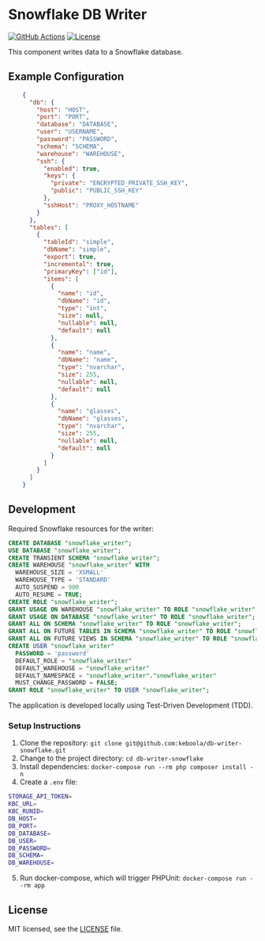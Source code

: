 # Snowflake DB Writer
[![GitHub Actions](https://github.com/keboola/db-writer-snowflake/actions/workflows/push.yml/badge.svg)](https://github.com/keboola/db-writer-snowflake/actions/workflows/push.yml)
[![License](https://img.shields.io/badge/license-MIT-blue.svg)](https://github.com/keboola/db-writer-snowflake/blob/master/LICENSE.md)

This component writes data to a Snowflake database.

## Example Configuration

```json
    {
      "db": {        
        "host": "HOST",
        "port": "PORT",
        "database": "DATABASE",
        "user": "USERNAME",
        "password": "PASSWORD",
        "schema": "SCHEMA",
        "warehouse": "WAREHOUSE",
        "ssh": {
          "enabled": true,
          "keys": {
            "private": "ENCRYPTED_PRIVATE_SSH_KEY",
            "public": "PUBLIC_SSH_KEY"
          },
          "sshHost": "PROXY_HOSTNAME"
        }
      },
      "tables": [
        {
          "tableId": "simple",
          "dbName": "simple",
          "export": true, 
          "incremental": true,
          "primaryKey": ["id"],
          "items": [
            {
              "name": "id",
              "dbName": "id",
              "type": "int",
              "size": null,
              "nullable": null,
              "default": null
            },
            {
              "name": "name",
              "dbName": "name",
              "type": "nvarchar",
              "size": 255,
              "nullable": null,
              "default": null
            },
            {
              "name": "glasses",
              "dbName": "glasses",
              "type": "nvarchar",
              "size": 255,
              "nullable": null,
              "default": null
            }
          ]                                
        }
      ]
    }
```

## Development

Required Snowflake resources for the writer:

```sql
CREATE DATABASE "snowflake_writer";
USE DATABASE "snowflake_writer";
CREATE TRANSIENT SCHEMA "snowflake_writer";
CREATE WAREHOUSE "snowflake_writer" WITH 
  WAREHOUSE_SIZE = 'XSMALL' 
  WAREHOUSE_TYPE = 'STANDARD' 
  AUTO_SUSPEND = 900 
  AUTO_RESUME = TRUE;
CREATE ROLE "snowflake_writer";
GRANT USAGE ON WAREHOUSE "snowflake_writer" TO ROLE "snowflake_writer";
GRANT USAGE ON DATABASE "snowflake_writer" TO ROLE "snowflake_writer";
GRANT ALL ON SCHEMA "snowflake_writer" TO ROLE "snowflake_writer";
GRANT ALL ON FUTURE TABLES IN SCHEMA "snowflake_writer" TO ROLE "snowflake_writer";
GRANT ALL ON FUTURE VIEWS IN SCHEMA "snowflake_writer" TO ROLE "snowflake_writer";
CREATE USER "snowflake_writer" 
  PASSWORD = 'password' 
  DEFAULT_ROLE = "snowflake_writer" 
  DEFAULT_WAREHOUSE = "snowflake_writer" 
  DEFAULT_NAMESPACE = "snowflake_writer"."snowflake_writer" 
  MUST_CHANGE_PASSWORD = FALSE;
GRANT ROLE "snowflake_writer" TO USER "snowflake_writer";
```

The application is developed locally using Test-Driven Development (TDD).

### Setup Instructions

1. Clone the repository: `git clone git@github.com:keboola/db-writer-snowflake.git`
2. Change to the project directory: `cd db-writer-snowflake`
3. Install dependencies: `docker-compose run --rm php composer install -n`
4. Create a `.env` file:
```bash
STORAGE_API_TOKEN=
KBC_URL=
KBC_RUNID=
DB_HOST=
DB_PORT=
DB_DATABASE=
DB_USER=
DB_PASSWORD=
DB_SCHEMA=
DB_WAREHOUSE=
```
5. Run docker-compose, which will trigger PHPUnit: `docker-compose run --rm app`

## License

MIT licensed, see the [LICENSE](./LICENSE) file.
